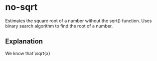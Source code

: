 # no-sqrt
Estimates the square root of a number without the sqrt() function. 
Uses binary search algorithm to find the root of a number.

## Explanation
We know that \sqrt{x}
